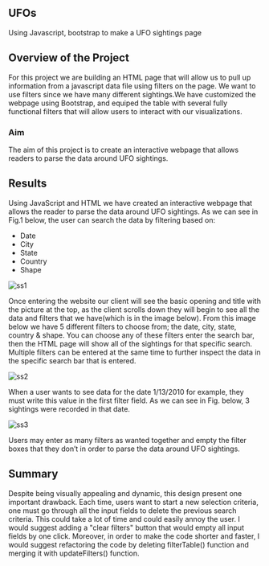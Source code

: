 ## UFOs
Using Javascript, bootstrap to make a UFO sightings page

## Overview of the Project
For this project we are building an HTML page that will allow us to pull up information from a javascript data file using filters on the page. We want to use filters since we have many different sightings.We have customized the webpage using Bootstrap, and equiped the table with several fully functional filters that will allow users to interact with our visualizations.

### Aim
The aim of this project is to create an interactive webpage that allows readers to parse the data around UFO sightings. 

## Results
Using JavaScript and HTML we have created an interactive webpage that allows the reader to parse the data around UFO sightings. As we can see in Fig.1 below, the user can search the data by filtering based on:

* Date
* City
* State
* Country
* Shape

![ss1](https://user-images.githubusercontent.com/111541268/201548200-2b625aa6-d952-4b35-a1b8-3bd7844daefd.png)

Once entering the website our client will see the basic opening and title with the picture at the top, as the client scrolls down they will begin to see all the data and filters that we have(which is in the image below). From this image below we have 5 different filters to choose from; the date, city, state, country & shape. You can choose any of these filters enter the search bar, then the HTML page will show all of the sightings for that specific search. Multiple filters can be entered at the same time to further inspect the data in the specific search bar that is entered.

![ss2](https://user-images.githubusercontent.com/111541268/201752966-d0c5a7e3-c89f-495d-b5e1-af1f20112a3d.png)



When a user wants to see data for the date 1/13/2010 for example, they must write this value in the first filter field. As we can see in Fig. below, 3 sightings were recorded in that date.

![ss3](https://user-images.githubusercontent.com/111541268/201753532-513999cc-fce5-4831-a9a3-2f79c50d0c81.png)


Users may enter as many filters as wanted together and empty the filter boxes that they don’t in order to parse the data around UFO sightings.


## Summary
Despite being visually appealing and dynamic, this design present one important drawback. Each time, users want to start a new selection criteria, one must go through all the input fields to delete the previous search criteria. This could take a lot of time and could easily annoy the user. I would suggest adding a "clear filters" button that would empty all input fields by one click. Moreover, in order to make the code shorter and faster, I would suggest refactoring the code by deleting filterTable() function and merging it with updateFilters() function.
